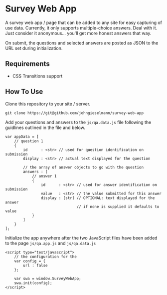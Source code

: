 # Survey Web App

A survey web app / page that can be added to any site for easy capturing of
use data. Currently, it only supports multiple-choice answers. Deal with it.
Just consider it anonymous... you'll get more honest answers that way.

On submit, the questions and selected answers are posted as JSON to the URL
set during initialization.

## Requirements

- CSS Transitions support

## How To Use

Clone this repository to your site / server.
```
git clone https://git@github.com/johngieselmann/survey-web-app
```

Add your questions and answers to the `js/qa.data.js` file following the
guidlines outlined in the file and below.
```
var appData = [
    // question 1
    {
        id      : <str> // used for question identification on submission
        display : <str> // actual text displayed for the question

        // the array of answer objects to go with the question
        answers : [
            // answer 1
            {
                id      : <str> // used for answer identification on submission
                value   : <str> // the value submitted for this answer
                display : [str] // OPTIONAL: text displayed for the answer
                                // if none is supplied it defaults to value
            }
        ]
    }
];
```

Initialize the app anywhere after the two JavaScript files have been added
to the page `js/qa.app.js` and `js/qa.data.js`
```
<script type="text/javascript">
    // the configuration for the 
    var config = {
        url : false
    };

    var swa = window.SurveyWebApp;
    swa.init(config);
</script>
```
